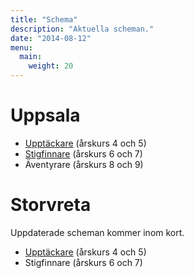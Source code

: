 ```yaml
---
title: "Schema"
description: "Aktuella scheman."
date: "2014-08-12"
menu:
  main:
    weight: 20
---
```

# Uppsala

- [Upptäckare](/filer/schema/vt16-ua-ut.pdf) (årskurs 4 och 5)
- [Stigfinnare](/filer/schema/vt16-ua-sf.pdf) (årskurs 6 och 7)
- Äventyrare (årskurs 8 och 9)

# Storvreta
Uppdaterade scheman kommer inom kort.

- [Upptäckare](/filer/schema/schema-ht15-sv-ut.pdf) (årskurs 4 och 5)
- Stigfinnare (årskurs 6 och 7)
